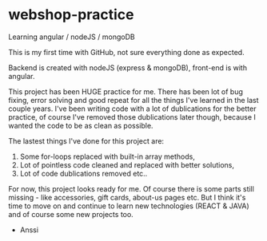 # webshop-practice
Learning angular / nodeJS / mongoDB

This is my first time with GitHub, not sure everything done as expected. 

Backend is created with nodeJS (express & mongoDB), front-end is with angular.

This project has been HUGE practice for me. There has been lot of bug fixing, error solving and good repeat for all the things I've learned in the last couple years. I've been writing code with a lot of dublications for the better practice, of course I've removed those dublications later though, because I wanted the code to be as clean as possible. 

The lastest things I've done for this project are:
  1. Some for-loops replaced with built-in array methods, 
  2. Lot of pointless code cleaned and replaced with better solutions, 
  3. Lot of code dublications removed etc..

For now, this project looks ready for me. Of course there is some parts still missing - like accessories, gift cards, about-us pages etc. But I think it's time to move on and continue to learn new technologies (REACT & JAVA) and of course some new projects too.

- Anssi



